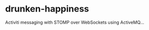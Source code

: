 drunken-happiness
=================

Activiti messaging with STOMP over WebSockets using ActiveMQ...
